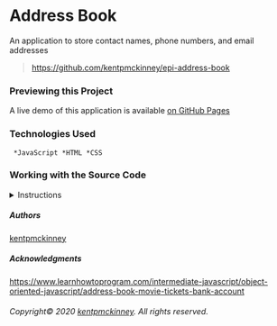 
# Address Book

An application to store contact names, phone numbers, and email addresses

> https://github.com/kentpmckinney/epi-address-book

### Previewing this Project

A live demo of this application is available [on GitHub Pages](https://kentpmckinney.github.io/epi-address-book)

### Technologies Used

  <code> *JavaScript
 *HTML
 *CSS</code>

### Working with the Source Code

<details>
  <summary>Instructions</summary>

  <br>
  The following are suggestions to help set up a development environment for this project on MacOS. Steps will differ depending on the operating system.

  ### Prerequisites

  The following software must be installed and properly configured on the target machine. 

   * An updated web browser (Internet Explorer may not be compatible)
 * Node.js
 * Git (optional)

  ### Setting up a Development Environment

  1. Download a copy of the source code from: https://github.com/kentpmckinney/epi-address-book
    or clone using the repository link: https://github.com/kentpmckinney/epi-address-book.git
  1. Navigate to the folder location of the source files in Finder or in the Terminal
  1. Run the command <code>npm install</code> to download a local cache of the npm packages used by this application
  1. Build the application with the command <code>npm run build</code>
  1. Start the application with the command <code>npm run start</code>

  ### Deployment

  Run the command <code>npm run build</code> to build a production version of the application under <code>./build</code>

</details>

##### Authors

[kentpmckinney](https://github.com/kentpmckinney)

##### Acknowledgments

https://www.learnhowtoprogram.com/intermediate-javascript/object-oriented-javascript/address-book-movie-tickets-bank-account

###### Copyright&copy; 2020 [kentpmckinney](https://github.com/kentpmckinney). All rights reserved.